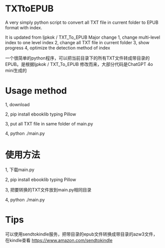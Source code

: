 # TXTtoEPUB
A very simply python script to convert all TXT file in current folder to EPUB format with index.

It is updated from ljpkok / TXT_To_EPUB 
Major change
1, change multi-level index to one level index
2, change all TXT file in current folder
3, show progress
4, optimize the detection method of index

一个很简单的python程序，可以把当前目录下的所有TXT文件转成带目录的EPUB。是根据ljpkok / TXT_To_EPUB 修改而来，大部分代码是ChatGPT 4o mini生成的


# Usage method

1, download

2, pip install ebooklib typing Pillow

3, put all TXT file in same folder of main.py

4, python ./main.py

# 使用方法

1, 下载main.py

2, pip install ebooklib typing Pillow

3, 把要转换的TXT文件放到main.py相同目录

4, python ./main.py

# Tips

可以使用sendtokindle服务，把带目录的epub文件转换成带目录的azw3文件，在kindle查看
https://www.amazon.com/sendtokindle


